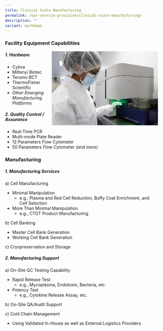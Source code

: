 ```yaml
---
title: Clinical Scale Manufacturing
permalink: /our-service-provision/clinical-scale-manufacturing/
description: ""
variant: markdown
---
```

### Facility Equipment Capabilities

<img src="/images/Our%20Service%20Provision/clinical_scale.jpg" style="width:350px" align="right">

##### 1\. Hardware

*   Cytiva
*   Miltenyi Biotec
*   Terumo BCT
*   ThermoFisher Scientific
*   _Other Emerging Manufacturing Platforms_

##### 2\. Quality Control / Assurance

*   Real-Time PCR
*   Multi-mode Plate Reader
*   12 Parameters Flow Cytometer
*   50 Parameters Flow Cytometer _(and more)_

### Manufacturing

##### 1\. Manufacturing Services

a) Cell Manufacturing

*   Minimal Manipulation
    *   e.g., Plasma and Red Cell Reduction, Buffy Coat Enrichment, and Cell Selection
*  More Than Minimal Manipulation
    *   e.g., CTGT Product Manufacturing

b) Cell Banking

*   Master Cell Bank Generation
*   Working Cell Bank Generation

c) Cryopreservation and Storage

##### 2\. Manufacturing Support

a) On-Site QC Testing Capability

*   Rapid Release Test
    *   e.g., Mycoplasma, Endotoxin, Bacteria, etc.
*   Potency Test
    *   e.g., Cytokine Release Assay, etc.

b) On-Site QA/Audit Support

c) Cold Chain Management

*   Using Validated In-House as well as External Logistics Providers